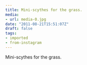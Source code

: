 ```yaml
---
title: Mini-scythes for the grass.
media:
- url: media-0.jpg
date: "2011-08-21T15:51:07Z"
draft: false
tags:
- imported
- from-instagram
---
```

Mini-scythes for the grass.
